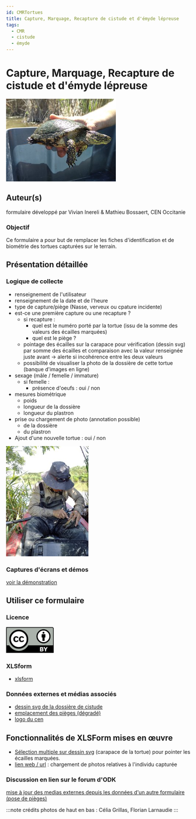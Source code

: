 ```yaml
---
id: CMRTortues
title: Capture, Marquage, Recapture de cistude et d'émyde lépreuse
tags:
  - CMR
  - cistude
  - émyde
---
```

# Capture, Marquage, Recapture de cistude et d'émyde lépreuse
![](../fichiers/cmr_cistude_emyde/images/Cistude_cgrillas.jpg)
## Auteur(s)
formulaire développé par Vivian Inereli & Mathieu Bossaert, CEN Occitanie
### Objectif
Ce formulaire a pour but de remplacer les fiches d'identification et de biométrie des tortues capturées sur le terrain.

## Présentation détaillée
### Logique de collecte
* renseignement de l'utilisateur
* renseignement de la date et de l'heure
* type de capture/piège (Nasse, verveux ou cpature incidente)
* est-ce une première capture ou une recapture ?
  * si recapture :
    * quel est le numéro porté par la tortue (issu de la somme des valeurs des écailles marquées)
    * quel est le piège ?
  * pointage des écailles sur la carapace pour vérification (dessin svg) par somme des écailles et comparaison avec la valeur renseignée juste avant
   -> alerte si incohérence entre les deux valeurs
  * possibilité de visualiser la photo de la dossière de cette tortue (banque d'images en ligne)
* sexage (mâle / femelle / immature)
  * si femelle :
    * présence d'oeufs : oui / non
* mesures biométrique
  * poids
  * longueur de la dossière
  * longueur du plastron
* prise ou chargement de photo (annotation possible)
  * de la dossière
  * du plastron
* Ajout d'une nouvelle tortue : oui / non

![](../fichiers/cmr_cistude_emyde/images/Marquage_F.larnaudie.jpg)
### Captures d'écrans et démos
[voir la démonstration](../fichiers/cmr_cistude_emyde/demo_formulaire_cistude.webm)
## Utiliser ce formulaire
### Licence
[![CC-BY](../fichiers/by.png)]((https://creativecommons.org/licenses/by/2.0/fr/))
### XLSform
* [xlsform](../fichiers/cmr_cistude_emyde/CMR_Cistude_captures.xlsx)
### Données externes et médias associés
* [dessin svg de la dossière de cistude](../fichiers/cmr_cistude_emyde/cistude_dossiere_etiquette.svg)
* [emplacement des pièges (dégradé)](../fichiers/cmr_cistude_emyde/pieges.geojson)
* [logo du cen](../fichiers/cmr_cistude_emyde/logo_cen.jpg)
## Fonctionnalités de XLSForm mises en œuvre
* [Sélection multiple sur dessin svg](https://docs.getodk.org/form-question-types/#select-from-image-widget) (carapace de la tortue) pour pointer les écailles marquées.
* [lien web / url](https://docs.getodk.org/form-question-types/#url-widget) : chargement de photos relatives à l'individu capturée
### Discussion en lien sur le forum d'ODK
[mise à jour des medias externes depuis les données d'un autre formulaire (pose de pièges)](https://forum.getodk.org/t/updating-external-datasets-from-another-forms-submissions-data-from-within-a-postgresql-database/37596)


:::note crédits photos
de haut en bas : Célia Grillas, Florian Larnaudie
:::